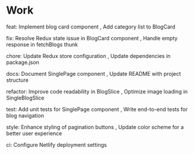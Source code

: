 # Work

feat: Implement blog card component , Add category list to BlogCard

fix: Resolve Redux state issue in BlogCard component , Handle empty response in fetchBlogs thunk

chore: Update Redux store configuration , Update dependencies in package.json

docs: Document SinglePage component , Update README with project structure

refactor: Improve code readability in BlogSlice , Optimize image loading in SingleBlogSlice

test: Add unit tests for SinglePage component , Write end-to-end tests for blog navigation

style: Enhance styling of pagination buttons , Update color scheme for a better user experience

ci: Configure Netlify deployment settings








